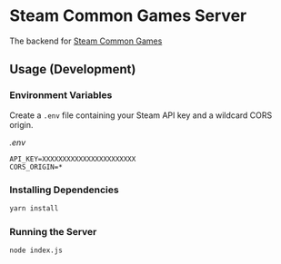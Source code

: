 # Steam Common Games Server

The backend for [Steam Common Games](https://github.com/henkelmax/steam-common-games)

## Usage (Development)

### Environment Variables

Create a `.env` file containing your Steam API key and a wildcard CORS origin.

*.env*

``` env
API_KEY=XXXXXXXXXXXXXXXXXXXXXXX
CORS_ORIGIN=*
```

### Installing Dependencies

``` sh
yarn install
```

### Running the Server

``` sh
node index.js
```

